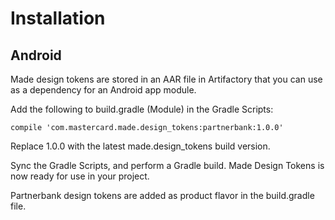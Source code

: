 # Installation

## Android

Made design tokens are stored in an AAR file in Artifactory that you can use as a dependency for an Android app module.

Add the following to build.gradle (Module) in the Gradle Scripts:

```compile 'com.mastercard.made.design_tokens:partnerbank:1.0.0'```

Replace 1.0.0 with the latest made.design_tokens build version.

Sync the Gradle Scripts, and perform a Gradle build. Made Design Tokens is now ready for use in your project.

Partnerbank design tokens are added as product flavor in the build.gradle file.